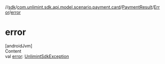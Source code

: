 //[sdk](../../../../index.md)/[com.unlimint.sdk.api.model.scenario.payment.card](../../index.md)/[PaymentResult](../index.md)/[Error](index.md)/[error](error.md)



# error  
[androidJvm]  
Content  
val [error](error.md): [UnlimintSdkException](../../../com.unlimint.sdk.api.exceptions/-unlimint-sdk-exception/index.md)  



